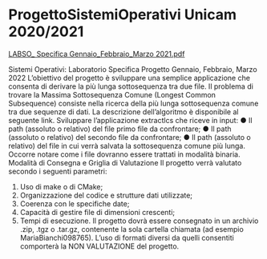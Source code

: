 # ProgettoSistemiOperativi Unicam 2020/2021

[LABSO_ Specifica Gennaio_Febbraio_Marzo 2021.pdf](https://github.com/Napper19/ProgettoSistemiOperativi/files/9617637/LABSO_.Specifica.Gennaio_Febbraio_Marzo.2021.pdf)

Sistemi Operativi: Laboratorio
Specifica Progetto Gennaio, Febbraio, Marzo
2022
L’obiettivo del progetto è sviluppare una semplice applicazione che consenta di
derivare la più lunga sottosequenza tra due file. Il problema di trovare la Massima
Sottosequenza Comune (Longest Common Subsequence) consiste nella ricerca
della più lunga sottosequenza comune tra due sequenze di dati. La descrizione
dell’algoritmo è disponibile al seguente link.
Sviluppare l’applicazione extractlcs che riceve in input:
● Il path (assoluto o relativo) del file primo file da confrontare;
● Il path (assoluto o relativo) del secondo file da confrontare;
● Il path (assoluto o relativo) del file in cui verrà salvata la sottosequenza
comune più lunga.
Occorre notare come i file dovranno essere trattati in modalità binaria.
Modalità di Consegna e Griglia di Valutazione
Il progetto verrà valutato secondo i seguenti parametri:
1. Uso di make o di CMake;
2. Organizzazione del codice e strutture dati utilizzate;
3. Coerenza con le specifiche date;
4. Capacità di gestire file di dimensioni crescenti;
5. Tempi di esecuzione.
Il progetto dovrà essere consegnato in un archivio .zip, .tgz o .tar.gz, contenente la sola
cartella chiamata <Nome><Cognome><Matricola> (ad esempio MariaBianchi098765).
L’uso di formati diversi da quelli consentiti comporterà la NON VALUTAZIONE del
progetto.
